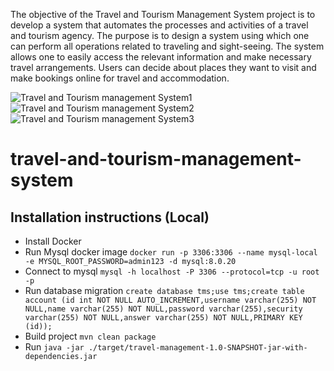 The objective of the Travel and Tourism Management System project is to develop a system that automates the processes and activities of a travel and tourism agency. The purpose is to design a system using which one can perform all operations related to traveling and sight-seeing. The system allows one to easily access the relevant information and make necessary travel arrangements. Users can decide about places they want to visit and make bookings online for travel and accommodation.

![Travel and Tourism management System1](https://user-images.githubusercontent.com/81694983/120067410-17fe4080-c099-11eb-8f50-271472c619b2.png)
![Travel and Tourism management System2](https://user-images.githubusercontent.com/81694983/120067446-40863a80-c099-11eb-9b52-8d7444bc0cc4.png)
![Travel and Tourism management System3](https://user-images.githubusercontent.com/81694983/120067474-6e6b7f00-c099-11eb-9f19-699fce65663a.png)
# travel-and-tourism-management-system

## Installation instructions (Local)
 - Install Docker
 - Run Mysql docker image
 `docker run -p 3306:3306 --name mysql-local -e MYSQL_ROOT_PASSWORD=admin123 -d mysql:8.0.20`
 - Connect to mysql
 `mysql -h localhost -P 3306 --protocol=tcp -u root -p`
 - Run database migration
 `create database tms;use tms;create table account (id int NOT NULL AUTO_INCREMENT,username varchar(255) NOT NULL,name varchar(255) NOT NULL,password varchar(255),security varchar(255) NOT NULL,answer varchar(255) NOT NULL,PRIMARY KEY (id));`
 - Build project
 `mvn clean package`
 - Run
 `java -jar ./target/travel-management-1.0-SNAPSHOT-jar-with-dependencies.jar`
